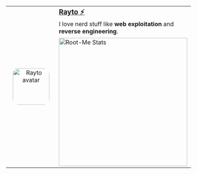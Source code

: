 <table>
  <tr>
    <td width="120" align="center" valign="middle">
      <a href="https://www.root-me.org/Rayto?lang=fr" target="_blank" rel="noopener">
        <img src="https://github.com/Raytoou.png" width="100" height="100" alt="Rayto avatar" style="border-radius:16px;">
      </a>
    </td>
    <td valign="middle">
      <h3 style="margin:0;">
        <a href="https://www.root-me.org/Rayto?lang=fr" target="_blank" rel="noopener">Rayto ⚡</a>
      </h3>
      <p style="margin:4px 0 8px;">
        I love nerd stuff like <strong>web exploitation</strong> and <strong>reverse engineering</strong>.
      </p>
      <a href="https://www.root-me.org/Rayto" target="_blank" rel="noopener">
        <img 
          src="https://root-me-diff.vercel.app/rm-gh?gstats=show&style=light&nickname=Rayto" 
          width="350" 
          alt="Root-Me Stats"
        />
      </a>
    </td>
  </tr>
</table>

